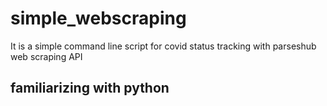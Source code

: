 # simple_webscraping
It is a simple command line script for covid status tracking with parseshub web scraping API
## familiarizing with python
